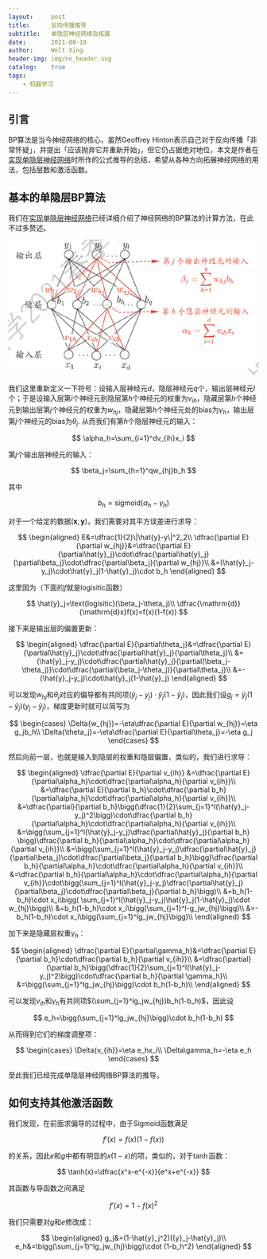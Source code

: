 ```yaml
---
layout:     post
title:      反向传播推导
subtitle:   单隐层神经网络及拓展
date:       2021-08-10
author:     Welt Xing
header-img: img/nn_header.svg
catalog:    true
tags:
    - 机器学习
---
```


## 引言

$\text{BP}$算法是当今神经网络的核心，虽然Geoffrey Hinton表示自己对于反向传播「非常怀疑」，并提出「应该抛弃它并重新开始」，但它仍占据绝对地位，本文是作者在[实现单隐层神经网络](https://welts.xyz/2021/05/06/nn/)时所作的公式推导的总结，希望从各种方向拓展神经网络的用法，包括层数和激活函数。

## 基本的单隐层BP算法

我们在[实现单隐层神经网络](https://welts.xyz/2021/05/06/nn/)已经详细介绍了神经网络的BP算法的计算方法，在此不过多赘述。

![img](/img/mlnn.png)

我们这里重新定义一下符号：设输入层神经元$d$，隐层神经元$q$个，输出层神经元$l$个；于是设输入层第$i$个神经元到隐层第$h$个神经元的权重为$v_{ih}$，隐藏层第$h$个神经元到输出层第$j$个神经元的权重为$w_{hj}$，隐藏层第$h$个神经元处的$\text{bias}$为$\gamma_h$，输出层第$j$个神经元的$\text{bias}$为$\theta_j$. 从而我们有第$h$个隐层神经元的输入：

$$
\alpha_h=\sum_{i=1}^dv_{ih}x_i
$$

第$j$个输出层神经元的输入：

$$
\beta_j=\sum_{h=1}^qw_{hj}b_h
$$

其中

$$
b_h=\text{sigmoid}(\alpha_h-\gamma_h)
$$

对于一个给定的数据$(\pmb x,\pmb y)$，我们需要对其平方误差进行求导：

$$
\begin{aligned}
E&=\dfrac{1}{2}\|\hat{y}-y\|^2_2\\
\dfrac{\partial E}{\partial w_{hj}}&=\dfrac{\partial E}{\partial\hat{y}_j}\cdot\dfrac{\partial\hat{y}_j}{\partial\beta_j}\cdot\dfrac{\partial\beta_j}{\partial w_{hj}}\\
&=(\hat{y}_j-y_j)\cdot\hat{y}_j(1-\hat{y}_j)\cdot b_h
\end{aligned}
$$

这里因为（下面的$f$就是$\text{logisitic}$函数）

$$
\hat{y}_j=\text{logisitic}(\beta_j-\theta_j)\\
\dfrac{\mathrm{d}}{\mathrm{d}x}f(x)=f(x)(1-f(x))
$$

接下来是输出层的偏置更新：

$$
\begin{aligned}
\dfrac{\partial E}{\partial\theta_j}&=\dfrac{\partial E}{\partial\hat{y}_j}\cdot\dfrac{\partial\hat{y}_j}{\partial\theta_j}\\
&=(\hat{y}_j-y_j)\cdot\dfrac{\partial\hat{y}_j}{\partial(\beta_j-\theta_j)}\cdot\dfrac{\partial(\beta_j-\theta_j)}{\partial\theta_j}\\
&=-(\hat{y}_j-y_j)\cdot\hat{y}_j(1-\hat{y}_j)
\end{aligned}
$$

可以发现$w_{hj}$和$\theta_j$对应的偏导都有共同项$(\hat{y}_j-y_j)\cdot\hat{y}_j(1-\hat{y}_j)$，因此我们设$g_j=\hat{y}_j(1-\hat{y}_j)({y}_j-\hat{y}_j)$，梯度更新时就可以简写为

$$
\begin{cases}
\Delta{w_{hj}}=-\eta\dfrac{\partial E}{\partial w_{hj}}=\eta g_jb_h\\
\Delta{\theta_j}=-\eta\dfrac{\partial E}{\partial\theta_j}=-\eta g_j
\end{cases}
$$

然后向前一层，也就是输入到隐层的权重和隐层偏置，类似的，我们进行求导：

$$
\begin{aligned}
\dfrac{\partial E}{\partial v_{ih}}
&=\dfrac{\partial E}{\partial\alpha_h}\cdot\dfrac{\partial\alpha_h}{\partial v_{ih}}\\
&=\dfrac{\partial E}{\partial b_h}\cdot\dfrac{\partial b_h}{\partial\alpha_h}\cdot\dfrac{\partial\alpha_h}{\partial v_{ih}}\\
&=\dfrac{\partial}{\partial b_h}\bigg(\dfrac{1}{2}\sum_{j=1}^l(\hat{y}_j-y_j)^2\bigg)\cdot\dfrac{\partial b_h}{\partial\alpha_h}\cdot\dfrac{\partial\alpha_h}{\partial v_{ih}}\\
&=\bigg(\sum_{j=1}^l(\hat{y}_j-y_j)\dfrac{\partial\hat{y}_j}{\partial b_h} \bigg)\dfrac{\partial b_h}{\partial\alpha_h}\cdot\dfrac{\partial\alpha_h}{\partial v_{ih}}\\
&=\bigg(\sum_{j=1}^l(\hat{y}_j-y_j)\dfrac{\partial\hat{y}_j}{\partial\beta_j}\cdot\dfrac{\partial\beta_j}{\partial b_h}\bigg)\dfrac{\partial b_h}{\partial\alpha_h}\cdot\dfrac{\partial\alpha_h}{\partial v_{ih}}\\
&=\dfrac{\partial b_h}{\partial\alpha_h}\cdot\dfrac{\partial\alpha_h}{\partial v_{ih}}\cdot\bigg(\sum_{j=1}^l(\hat{y}_j-y_j)\dfrac{\partial\hat{y}_j}{\partial\beta_j}\cdot\dfrac{\partial\beta_j}{\partial b_h}\bigg)\\
&=b_h(1-b_h)\cdot x_i\bigg( \sum_{j=1}^l(\hat{y}_j-y_j)\hat{y}_j(1-\hat{y}_j)\cdot w_{hj}\bigg)\\
&=b_h(1-b_h)\cdot x_i\bigg(\sum_{j=1}^l-g_jw_{hj}\bigg)\\
&=-b_h(1-b_h)\cdot x_i\bigg(\sum_{j=1}^lg_jw_{hj}\bigg)\\
\end{aligned}
$$

加下来是隐藏层权重$\gamma_h$：

$$
\begin{aligned}
\dfrac{\partial E}{\partial\gamma_h}&=\dfrac{\partial E}{\partial b_h}\cdot\dfrac{\partial b_h}{\partial v_{ih}}\\
&=\dfrac{\partial}{\partial b_h}\bigg(\dfrac{1}{2}\sum_{j=1}^l(\hat{y}_j-y_j)^2\bigg)\cdot\dfrac{\partial b_h}{\partial \gamma_h}\\
&=\bigg(\sum_{j=1}^lg_jw_{hj}\bigg)\cdot b_h(1-b_h)\\
\end{aligned}
$$

可以发现$v_{ih}$和$\gamma_{h}$有共同项$(\sum_{j=1}^lg_jw_{hj})b_h(1-b_h)$，因此设

$$
e_h=\bigg(\sum_{j=1}^lg_jw_{hj}\bigg)\cdot b_h(1-b_h)
$$

从而得到它们的梯度调整项：

$$
\begin{cases}
\Delta{v_{ih}}=\eta e_hx_i\\
\Delta\gamma_h=-\eta e_h
\end{cases}
$$

至此我们已经完成单隐层神经网络BP算法的推导。

## 如何支持其他激活函数

我们发现，在前面求偏导的过程中，由于Sigmoid函数满足

$$
f'(x)=f(x)(1-f(x))
$$

的关系，因此$e$和$g$中都有明显的$x(1-x)$的项，类似的，对于$\tanh$函数：

$$
\tanh(x)=\dfrac{x^x-e^{-x}}{e^x+e^{-x}}
$$

其函数与导函数之间满足

$$
f'(x)=1-f(x)^2
$$

我们只需要对$g$和$e$修改成：

$$
\begin{aligned}
g_j&=(1-\hat{y}_j^2)({y}_j-\hat{y}_j)\\
e_h&=\bigg(\sum_{j=1}^lg_jw_{hj}\bigg)\cdot (1-b_h^2)
\end{aligned}
$$
